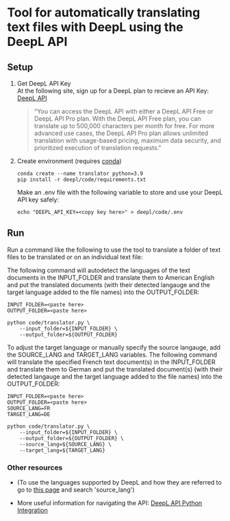 # Tool for automatically translating text files with DeepL using the DeepL API

## Setup 
1) Get DeepL API Key\
  At the following site, sign up for a DeepL plan to recieve an API Key: [DeepL API](https://www.deepl.com/docs-api)

    > "You can access the DeepL API with either a DeepL API Free or DeepL API Pro plan.
    > With the DeepL API Free plan, you can translate up to 500,000 characters per month for free. For more advanced use cases, the DeepL API Pro plan allows unlimited translation with usage-based pricing, maximum data security, and prioritized execution of translation requests."

2) Create environment (requires [conda](https://docs.conda.io/en/latest/)) 

    ```shell
    conda create --name translator python=3.9
    pip install -r deepl/code/requirements.txt
    ```

   Make an .env file with the following variable to store and use your DeepL API key safely: 
    ```shell
    echo "DEEPL_API_KEY=<copy key here>" > deepl/code/.env
    ```


## Run
Run a command like the following to use the tool to translate a folder of text files to be translated or on an individual text file: 

The following command will autodetect the languages of the text documents in the INPUT_FOLDER and translate them to American English and put the translated documents (with their detected langauge and the target language added to the file names) into the OUTPUT_FOLDER: 
```
INPUT_FOLDER=<paste here>
OUTPUT_FOLDER=<paste here>

python code/translator.py \
    --input_folder=${INPUT_FOLDER} \
    --output_folder=${OUTPUT_FOLDER}
```

To adjust the target language or manually specify the source langauge, add the SOURCE_LANG and TARGET_LANG variables. The following command will translate the specified French text document(s) in the INPUT_FOLDER and translate them to German and put the translated document(s) (with their detected langauge and the target language added to the file names) into the OUTPUT_FOLDER: 

```
INPUT_FOLDER=<paste here>
OUTPUT_FOLDER=<paste here>
SOURCE_LANG=FR
TARGET_LANG=DE

python code/translator.py \
    --input_folder=${INPUT_FOLDER} \
    --output_folder=${OUTPUT_FOLDER} \
    --source_lang=${SOURCE_LANG} \
    --target_lang=${TARGET_LANG}
```

### Other resources 

- (To use the languages supported by DeepL and how they are referred to go to [this page](https://www.deepl.com/docs-api/translate-text/translate-text/) and search 'source_lang')

- More useful information for navigating the API: [DeepL API Python Integration](https://www.deepl.com/en/blog/announcing-python-client-library-for-deepl-api)